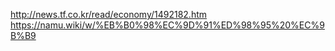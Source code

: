 http://news.tf.co.kr/read/economy/1492182.htm
https://namu.wiki/w/%EB%B0%98%EC%9D%91%ED%98%95%20%EC%9B%B9
